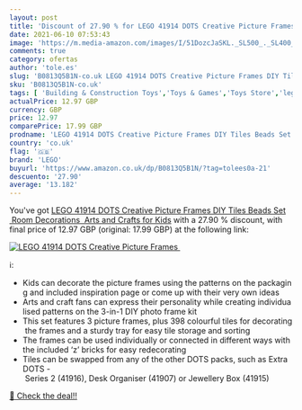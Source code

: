 ```yaml
---
layout: post
title: 'Discount of 27.90 % for LEGO 41914 DOTS Creative Picture Frames '
date: 2021-06-10 07:53:43
image: 'https://m.media-amazon.com/images/I/51DozcJaSKL._SL500_._SL400_.jpg'
comments: true
category: ofertas
author: 'tole.es'
slug: 'B0813Q5B1N-co.uk LEGO 41914 DOTS Creative Picture Frames DIY Tiles Beads...'
sku: 'B0813Q5B1N-co.uk'
tags: [ 'Building & Construction Toys','Toys & Games','Toys Store','lego', ]
actualPrice: 12.97 GBP
currency: GBP
price: 12.97
comparePrice: 17.99 GBP
prodname: 'LEGO 41914 DOTS Creative Picture Frames DIY Tiles Beads Set  Room Decorations  Arts and Crafts for Kids'
country: 'co.uk'
flag: '🇬🇧'
brand: 'LEGO'
buyurl: 'https://www.amazon.co.uk/dp/B0813Q5B1N/?tag=tolees0a-21'
descuento: '27.90'
average: '13.182'
---
```


You've got [LEGO 41914 DOTS Creative Picture Frames DIY Tiles Beads Set  Room Decorations  Arts and Crafts for Kids](https://www.amazon.co.uk/dp/B0813Q5B1N/?tag=tolees0a-21) with a  27.90 % discount, with final price of 12.97 GBP (original: 17.99 GBP) at the following link:

[![LEGO 41914 DOTS Creative Picture Frames ](https://m.media-amazon.com/images/I/51DozcJaSKL._SL500_._SL400_.jpg)](https://www.amazon.co.uk/dp/B0813Q5B1N/?tag=tolees0a-21)

ℹ️:

- Kids can decorate the picture frames using the patterns on the packaging and included inspiration page or come up with their very own ideas
- Arts and craft fans can express their personality while creating individualised patterns on the 3-in-1 DIY photo frame kit
- This set features 3 picture frames, plus 398 colourful tiles for decorating the frames and a sturdy tray for easy tile storage and sorting
- The frames can be used individually or connected in different ways with the included ‘z’ bricks for easy redecorating
- Tiles can be swapped from any of the other DOTS packs, such as Extra DOTS - Series 2 (41916), Desk Organiser (41907) or Jewellery Box (41915)

[🛒 Check the deal!!](https://www.amazon.co.uk/dp/B0813Q5B1N/?tag=tolees0a-21)
